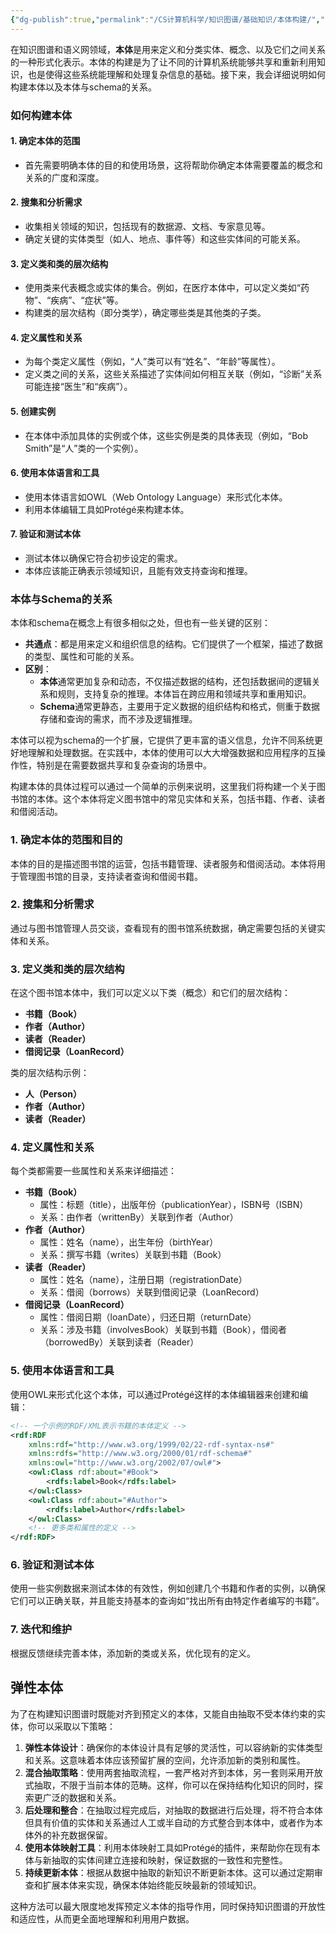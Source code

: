 ```yaml
---
{"dg-publish":true,"permalink":"/CS计算机科学/知识图谱/基础知识/本体构建/","created":"2024-04-18T11:53:10.000+08:00","updated":"2024-04-24T00:28:34.114+08:00"}
---
```



在知识图谱和语义网领域，**本体**是用来定义和分类实体、概念、以及它们之间关系的一种形式化表示。本体的构建是为了让不同的计算机系统能够共享和重新利用知识，也是使得这些系统能理解和处理复杂信息的基础。接下来，我会详细说明如何构建本体以及本体与schema的关系。

### 如何构建本体

#### 1. **确定本体的范围**
   - 首先需要明确本体的目的和使用场景，这将帮助你确定本体需要覆盖的概念和关系的广度和深度。

#### 2. **搜集和分析需求**
   - 收集相关领域的知识，包括现有的数据源、文档、专家意见等。
   - 确定关键的实体类型（如人、地点、事件等）和这些实体间的可能关系。

#### 3. **定义类和类的层次结构**
   - 使用类来代表概念或实体的集合。例如，在医疗本体中，可以定义类如“药物”、“疾病”、“症状”等。
   - 构建类的层次结构（即分类学），确定哪些类是其他类的子类。

#### 4. **定义属性和关系**
   - 为每个类定义属性（例如，“人”类可以有“姓名”、“年龄”等属性）。
   - 定义类之间的关系，这些关系描述了实体间如何相互关联（例如，“诊断”关系可能连接“医生”和“疾病”）。

#### 5. **创建实例**
   - 在本体中添加具体的实例或个体，这些实例是类的具体表现（例如，“Bob Smith”是“人”类的一个实例）。

#### 6. **使用本体语言和工具**
   - 使用本体语言如OWL（Web Ontology Language）来形式化本体。
   - 利用本体编辑工具如Protégé来构建本体。

#### 7. **验证和测试本体**
   - 测试本体以确保它符合初步设定的需求。
   - 本体应该能正确表示领域知识，且能有效支持查询和推理。

### 本体与Schema的关系

本体和schema在概念上有很多相似之处，但也有一些关键的区别：

- **共通点**：都是用来定义和组织信息的结构。它们提供了一个框架，描述了数据的类型、属性和可能的关系。
- **区别**：
  - **本体**通常更加复杂和动态，不仅描述数据的结构，还包括数据间的逻辑关系和规则，支持复杂的推理。本体旨在跨应用和领域共享和重用知识。
  - **Schema**通常更静态，主要用于定义数据的组织结构和格式，侧重于数据存储和查询的需求，而不涉及逻辑推理。

本体可以视为schema的一个扩展，它提供了更丰富的语义信息，允许不同系统更好地理解和处理数据。在实践中，本体的使用可以大大增强数据和应用程序的互操作性，特别是在需要数据共享和复杂查询的场景中。

构建本体的具体过程可以通过一个简单的示例来说明，这里我们将构建一个关于图书馆的本体。这个本体将定义图书馆中的常见实体和关系，包括书籍、作者、读者和借阅活动。

### 1. 确定本体的范围和目的

本体的目的是描述图书馆的运营，包括书籍管理、读者服务和借阅活动。本体将用于管理图书馆的目录，支持读者查询和借阅书籍。

### 2. 搜集和分析需求

通过与图书馆管理人员交谈，查看现有的图书馆系统数据，确定需要包括的关键实体和关系。

### 3. 定义类和类的层次结构

在这个图书馆本体中，我们可以定义以下类（概念）和它们的层次结构：

- **书籍（Book）**
- **作者（Author）**
- **读者（Reader）**
- **借阅记录（LoanRecord）**

类的层次结构示例：

  - **人（Person）**
  - **作者（Author）**
  - **读者（Reader）**

### 4. 定义属性和关系

每个类都需要一些属性和关系来详细描述：

- **书籍（Book）**
  - 属性：标题（title），出版年份（publicationYear），ISBN号（ISBN）
  - 关系：由作者（writtenBy）关联到作者（Author）
- **作者（Author）**
  - 属性：姓名（name），出生年份（birthYear）
  - 关系：撰写书籍（writes）关联到书籍（Book）
- **读者（Reader）**
  - 属性：姓名（name），注册日期（registrationDate）
  - 关系：借阅（borrows）关联到借阅记录（LoanRecord）
- **借阅记录（LoanRecord）**
  - 属性：借阅日期（loanDate），归还日期（returnDate）
  - 关系：涉及书籍（involvesBook）关联到书籍（Book），借阅者（borrowedBy）关联到读者（Reader）

### 5. 使用本体语言和工具

使用OWL来形式化这个本体，可以通过Protégé这样的本体编辑器来创建和编辑：

```xml
<!-- 一个示例的RDF/XML表示书籍的本体定义 -->
<rdf:RDF
    xmlns:rdf="http://www.w3.org/1999/02/22-rdf-syntax-ns#"
    xmlns:rdfs="http://www.w3.org/2000/01/rdf-schema#"
    xmlns:owl="http://www.w3.org/2002/07/owl#">
    <owl:Class rdf:about="#Book">
        <rdfs:label>Book</rdfs:label>
    </owl:Class>
    <owl:Class rdf:about="#Author">
        <rdfs:label>Author</rdfs:label>
    </owl:Class>
    <!-- 更多类和属性的定义 -->
</rdf:RDF>
```

### 6. 验证和测试本体

使用一些实例数据来测试本体的有效性，例如创建几个书籍和作者的实例，以确保它们可以正确关联，并且能支持基本的查询如“找出所有由特定作者编写的书籍”。

### 7. 迭代和维护

根据反馈继续完善本体，添加新的类或关系，优化现有的定义。

## 弹性本体

为了在构建知识图谱时既能对齐到预定义的本体，又能自由抽取不受本体约束的实体，你可以采取以下策略：

1. **弹性本体设计**：确保你的本体设计具有足够的灵活性，可以容纳新的实体类型和关系。这意味着本体应该预留扩展的空间，允许添加新的类别和属性。
2. **混合抽取策略**：使用两套抽取流程，一套严格对齐到本体，另一套则采用开放式抽取，不限于当前本体的范畴。这样，你可以在保持结构化知识的同时，探索更广泛的数据和关系。
3. **后处理和整合**：在抽取过程完成后，对抽取的数据进行后处理，将不符合本体但具有价值的实体和关系通过人工或半自动的方式整合到本体中，或者作为本体外的补充数据保留。
4. **使用本体映射工具**：利用本体映射工具如Protégé的插件，来帮助你在现有本体与新抽取的实体间建立连接和映射，保证数据的一致性和完整性。
5. **持续更新本体**：根据从数据中抽取的新知识不断更新本体。这可以通过定期审查和扩展本体来实现，确保本体始终能反映最新的领域知识。

这种方法可以最大限度地发挥预定义本体的指导作用，同时保持知识图谱的开放性和适应性，从而更全面地理解和利用用户数据。